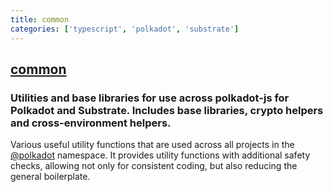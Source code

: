 ```yaml
---
title: common
categories: ['typescript', 'polkadot', 'substrate']
---
```

## [common](https://github.com/polkadot-js/common)

### Utilities and base libraries for use across polkadot-js for Polkadot and Substrate. Includes base libraries, crypto helpers and cross-environment helpers.


Various useful utility functions that are used across all projects in the [@polkadot](https://polkadot.js.org) namespace. It provides utility functions with additional safety checks, allowing not only for consistent coding, but also reducing the general boilerplate.
